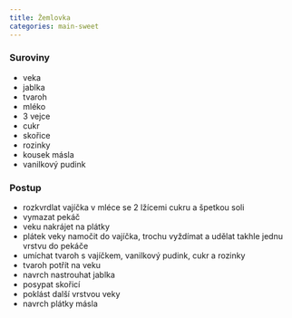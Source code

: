 ```yaml
---
title: Žemlovka
categories: main-sweet
---
```


### Suroviny
- veka
- jablka
- tvaroh
- mléko
- 3 vejce
- cukr
- skořice
- rozinky
- kousek másla
- vanilkový pudink

### Postup
- rozkvrdlat vajíčka v mléce se 2 lžícemi cukru a špetkou soli
- vymazat pekáč
- veku nakrájet na plátky
- plátek veky namočit do vajíčka, trochu vyždímat a udělat takhle jednu vrstvu do pekáče
- umíchat tvaroh s vajíčkem, vanilkový pudink, cukr a rozinky
- tvaroh potřít na veku
- navrch nastrouhat jablka
- posypat skořicí
- poklást další vrstvou veky
- navrch plátky másla

